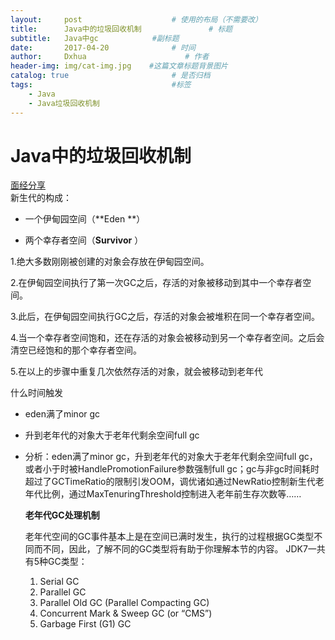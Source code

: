 ```yaml
---
layout:     post                    # 使用的布局（不需要改）
title:      Java中的垃圾回收机制               # 标题
subtitle:   Java中gc            #副标题
date:       2017-04-20              # 时间
author:     Dxhua                      # 作者
header-img: img/cat-img.jpg    #这篇文章标题背景图片
catalog: true                       # 是否归档
tags:                               #标签
    - Java
    - Java垃圾回收机制
---
```




# Java中的垃圾回收机制 #
[面经分享](https://www.zhihu.com/question/35164211/answer/68265045)  
新生代的构成：

-  一个伊甸园空间（**Eden **）

-  两个幸存者空间（**Survivor** ）

  1.绝大多数刚刚被创建的对象会存放在伊甸园空间。

  2.在伊甸园空间执行了第一次GC之后，存活的对象被移动到其中一个幸存者空间。

  3.此后，在伊甸园空间执行GC之后，存活的对象会被堆积在同一个幸存者空间。

  4.当一个幸存者空间饱和，还在存活的对象会被移动到另一个幸存者空间。之后会清空已经饱和的那个幸存者空间。

  5.在以上的步骤中重复几次依然存活的对象，就会被移动到老年代

  什么时间触发

- eden满了minor gc

- 升到老年代的对象大于老年代剩余空间full gc

- 分析：eden满了minor gc，升到老年代的对象大于老年代剩余空间full gc，或者小于时被HandlePromotionFailure参数强制full gc；gc与非gc时间耗时超过了GCTimeRatio的限制引发OOM，调优诸如通过NewRatio控制新生代老年代比例，通过MaxTenuringThreshold控制进入老年前生存次数等……

  **老年代GC处理机制**

  老年代空间的GC事件基本上是在空间已满时发生，执行的过程根据GC类型不同而不同，因此，了解不同的GC类型将有助于你理解本节的内容。
  JDK7一共有5种GC类型：

  1. Serial GC
  2. Parallel GC
  3. Parallel Old GC (Parallel Compacting GC)
  4. Concurrent Mark & Sweep GC  (or “CMS”)
  5. Garbage First (G1) GC
